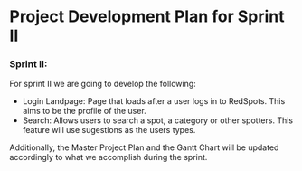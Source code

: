 Project Development Plan for Sprint II
======================================

### Sprint II:

For sprint II we are going to develop the following:

* Login Landpage: Page that loads after a user logs in to RedSpots. This aims to be the profile of the user.
* Search: Allows users to search a spot, a category or other spotters. This feature will use sugestions as the users types.

Additionally, the Master Project Plan and the Gantt Chart will be updated accordingly to what we accomplish during the sprint.
